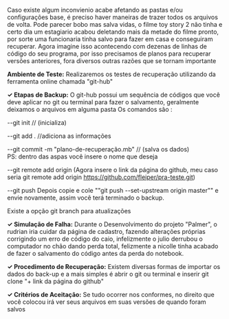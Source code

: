 Caso existe algum inconvienio acabe afetando as pastas e/ou configurações base, é preciso haver maneiras de trazer todos os arquivos de volta. Pode parecer bobo mas salva vidas, o filme toy story 2 não tinha e certo dia um estagiario acabou deletando mais da metade do filme pronto, por sorte uma funcionaria tinha salvo para fazer em casa e conseguiram recuperar. Agora imagine isso acontecendo com dezenas de linhas de código do seu programa, por isso precisamos de planos para recuperar versões anteriores, fora diversos outras razões que se tornam importante

**Ambiente de Teste:**
  Realizaremos os testes de recuperação utilizando da ferramenta online chamada "git-hub"

**✓ Etapas de Backup:**
    O git-hub possui um sequência de códigos que você deve aplicar no git ou terminal para fazer o salvamento, geralmente deixamos o arquivos em alguma pasta
Os comandos são :

 --git init        //  (inicializa)
 
 --git add .           //adiciona as informações 
 
 --git commit -m "plano-de-recuperação.mb" // (salva os dados)  
 PS: dentro das aspas você insere o nome que deseja
 
 --git remote add origin (Agora insere o link da página do github, meu caso seria  git remote add origin https://github.com/fleiper/pra-teste.git)
 
 --git push
 Depois copie e cole  ""git push --set-upstream origin master"" e envie novamente, assim você terá terminado o backup.

Existe a opção git branch para atualizações

**✓ Simulação de Falha:**
Durante o Desenvolvimento do projeto "Palmer", o rudrian iria cuidar da página de cadastro, fazendo alterações próprias corrigindo um erro de código do caio, infelizmente o julio derrubou o computador no chão dando perda total, felizmente a nicolle tinha acabado de fazer o salvamento do código antes da perda do notebook.

**✓ Procedimento de Recuperação:**
Existem diversas formas de importar os dados do back-up e a mais simples é abrir o git ou terminal e inserir
git clone "+ link da página do github"

**✓ Critérios de Aceitação:**
Se tudo ocorrer nos conformes, no direito que você colocou irá ver seus arquivos em suas versões de quando foram salvos
